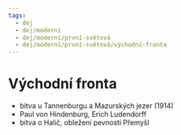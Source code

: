 ```yaml
---
tags:
  - dej
  - dej/moderní
  - dej/moderní/první-světová
  - dej/moderní/první-světová/východní-fronta
---
```

# Východní fronta
- bitva u Tannenburgu a Mazurských jezer (1914)
- Paul von Hindenburg, Erich Ludendorff
- bitva o Halič, obležení pevnosti Přemyšl